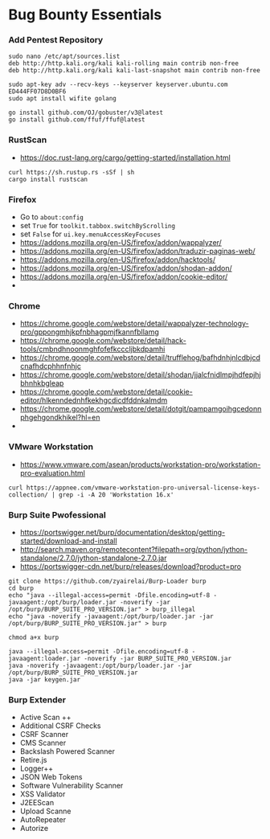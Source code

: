 # Bug Bounty Essentials

### Add Pentest Repository
```
sudo nano /etc/apt/sources.list
deb http://http.kali.org/kali kali-rolling main contrib non-free
deb http://http.kali.org/kali kali-last-snapshot main contrib non-free

sudo apt-key adv --recv-keys --keyserver keyserver.ubuntu.com ED444FF07D8D0BF6
sudo apt install wifite golang

go install github.com/OJ/gobuster/v3@latest
go install github.com/ffuf/ffuf@latest
```

### RustScan
- https://doc.rust-lang.org/cargo/getting-started/installation.html
```
curl https://sh.rustup.rs -sSf | sh
cargo install rustscan
```

### Firefox
- Go to `about:config`  
- set `True` for `toolkit.tabbox.switchByScrolling`
- set `False` for `ui.key.menuAccessKeyFocuses`
- https://addons.mozilla.org/en-US/firefox/addon/wappalyzer/
- https://addons.mozilla.org/en-US/firefox/addon/traduzir-paginas-web/
- https://addons.mozilla.org/en-US/firefox/addon/hacktools/
- https://addons.mozilla.org/en-US/firefox/addon/shodan-addon/
- https://addons.mozilla.org/en-US/firefox/addon/cookie-editor/
- 

### Chrome
- https://chrome.google.com/webstore/detail/wappalyzer-technology-pro/gppongmhjkpfnbhagpmjfkannfbllamg
- https://chrome.google.com/webstore/detail/hack-tools/cmbndhnoonmghfofefkcccljbkdpamhi
- https://chrome.google.com/webstore/detail/trufflehog/bafhdnhjnlcdbjcdcnafhdcphhnfnhjc
- https://chrome.google.com/webstore/detail/shodan/jjalcfnidlmpjhdfepjhjbhnhkbgleap
- https://chrome.google.com/webstore/detail/cookie-editor/hlkenndednhfkekhgcdicdfddnkalmdm
- https://chrome.google.com/webstore/detail/dotgit/pampamgoihgcedonnphgehgondkhikel?hl=en
- 

### VMware Workstation
- https://www.vmware.com/asean/products/workstation-pro/workstation-pro-evaluation.html
```
curl https://appnee.com/vmware-workstation-pro-universal-license-keys-collection/ | grep -i -A 20 'Workstation 16.x'
```

### Burp Suite Pwofessional
- https://portswigger.net/burp/documentation/desktop/getting-started/download-and-install
- http://search.maven.org/remotecontent?filepath=org/python/jython-standalone/2.7.0/jython-standalone-2.7.0.jar
- https://portswigger-cdn.net/burp/releases/download?product=pro
```
git clone https://github.com/zyairelai/Burp-Loader burp
cd burp
echo "java --illegal-access=permit -Dfile.encoding=utf-8 -javaagent:/opt/burp/loader.jar -noverify -jar /opt/burp/BURP_SUITE_PRO_VERSION.jar" > burp_illegal
echo "java -noverify -javaagent:/opt/burp/loader.jar -jar /opt/burp/BURP_SUITE_PRO_VERSION.jar" > burp

chmod a+x burp

java --illegal-access=permit -Dfile.encoding=utf-8 -javaagent:loader.jar -noverify -jar BURP_SUITE_PRO_VERSION.jar
java -noverify -javaagent:/opt/burp/loader.jar -jar /opt/burp/BURP_SUITE_PRO_VERSION.jar
java -jar keygen.jar
```

### Burp Extender
- Active Scan ++
- Additional CSRF Checks
- CSRF Scanner
- CMS Scanner
- Backslash Powered Scanner
- Retire.js
- Logger++
- JSON Web Tokens
- Software Vulnerability Scanner
- XSS Validator
- J2EEScan
- Upload Scanne
- AutoRepeater
- Autorize
